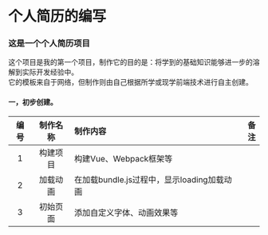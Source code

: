 #  个人简历的编写  

### 这是一个个人简历项目  
这个项目是我的第一个项目，制作它的目的是：将学到的基础知识能够进一步的溶解到实际开发经验中。  
它的模板来自于网络，但制作则由自己根据所学或现学前端技术进行自主创建。


#### 一，初步创建。  
| 编号  | 制作名称      | 制作内容                                 | 备注  |
| :---:| :----------: |:---------------------------------------| -----:|
| 1    | 构建项目      | 构建Vue、Webpack框架等                    |       |
| 2    | 加载动画      | 在加载bundle.js过程中，显示loading加载动画   |       |
| 3    | 初始页面      | 添加自定义字体、动画效果等                   |       |
